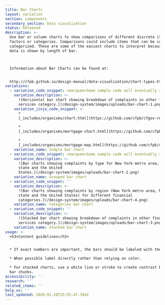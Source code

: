 ```yaml
---
title: Bar Charts
layout: variation
section: components
secondary_section: Data visualization
status: Released
description: >-
  Use bar or column charts to show comparisons of different discrete items,
  factors or categories. Comparisons could include items that can be counted and
  categorized. These are some of the easiest charts to interpret because the
  data is shown by length of bar.



  Information about Bar Charts can be found at:


  http://cfpb.github.io/design-manual/data-visualization/chart-types.html#bar-or-column-charts
variations:
  - variation_code_snippet: <marquee>Some sample code will eventually show up here.</marquee>
    variation_description: >-
      ![Horizontal bar chart showing breakdown of complaints in other financial
      services category.](/design-system/images/uploads/bar-chart-1.png)
    variation_jinja_code_snippet: >-
      *
      [_includes/organisms/chart.html](https://github.com/cfpb/cfgov-refresh/blob/master/cfgov/jinja2/v1/_includes/organisms/chart.html)

      *
      [_includes/organisms/mortgage-chart.html](https://github.com/cfpb/cfgov-refresh/blob/master/cfgov/jinja2/v1/_includes/organisms/mortgage-chart.html)

      *
      [_includes/organisms/mortgage-map.html](https://github.com/cfpb/cfgov-refresh/blob/master/cfgov/jinja2/v1/_includes/organisms/mortgage-map.html)
    variation_name: Simple bar chart
  - variation_code_snippet: <marquee>Some sample code will eventually show up here.</marquee>
    variation_description: >-
      ![Bar charts showing complaints by type for New York metro area, New York
      state and the United
      States.](/design-system/images/uploads/bar-chart-2.png)
    variation_name: Grouped bar chart
  - variation_code_snippet: ''
    variation_description: >-
      ![Bar charts showing complaints by region (New York metro area, New York
      state and the United States) for different financial
      categories.](/design-system/images/uploads/bar-chart-4.png)
    variation_name: Categories bar chart
  - variation_code_snippet: ''
    variation_description: >-
      ![Stacked bar chart showing breakdown of complaints in other financial
      services category.](/design-system/images/uploads/bar-chart-3.png)
    variation_name: Stacked bar chart
usage: >-
  <h3>Content guidelines</h3>


  * If exact numbers are important, the bars should be labeled with the value.

  * When possible label directly rather than relying on color.

  * For stacked charts, use a white line or stroke to create contrast between
  bar chunks.
accessibility: ''
research: ''
related_items: ''
help_us: ''
last_updated: 2020-01-28T15:55:47.394Z
---
```

